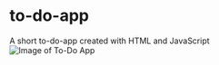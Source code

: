 # to-do-app
A short to-do-app created with HTML and JavaScript
![Image of To-Do App](https://efrencast.github.com/to-do-app/to-do-app-screenshot.png)
